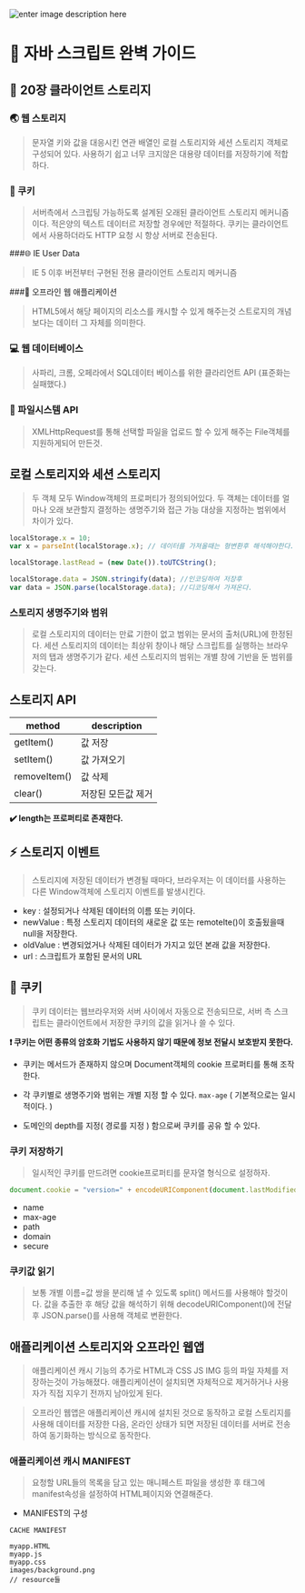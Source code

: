 ![enter image description here](https://cdn-images-1.medium.com/max/800/1*XkHY4KkKDnOdnwW0lIbqjg.png)
# 📖 자바 스크립트 완벽 가이드

## 💾 20장 클라이언트 스토리지

### 🌏 웹 스토리지
> 문자열 키와 값을 대응시킨 연관 배열인 로컬 스토리지와 세션 스토리지 객체로 구성되어 있다.
사용하기 쉽고 너무 크지않은 대용량 데이터를 저장하기에 적합하다.

### 🍪 쿠키
> 서버측에서 스크립팅 가능하도록 설계된 오래된 클라이언트 스토리지 메커니즘이다.
적은양의 텍스트 데이터르 저장할 경우에만 적절하다.
쿠키는 클라이언트에서 사용하더라도 HTTP 요청 시 항상 서버로 전송된다.

###🌐 IE User Data
> IE 5 이후 버전부터 구현된 전용 클라이언트 스토리지 메커니즘

###📴 오프라인 웹 애플리케이션
> HTML5에서 해당 페이지의 리소스를 캐시할 수 있게 해주는것
스트로지의 개념보다는 데이터 그 자체를 의미한다.

### 💻 웹 데이터베이스
> 사파리, 크롬, 오페라에서 SQL데이터 베이스를 위한 클라리언트 API (표준화는 실패했다.)

### 📁 파일시스템 API
> XMLHttpRequest를 통해 선택할 파일을 업로드 할 수 있게 해주는 File객체를 지원하게되어 만든것.

## 로컬 스토리지와 세션 스토리지
> 두 객체 모두 Window객체의 프로퍼티가 정의되어있다.
두 객체는 데이터를 얼마나 오래 보관할지 결정하는 생명주기와 접근 가능 대상을 지정하는
범위에서 차이가 있다.

```js
localStorage.x = 10;
var x = parseInt(localStorage.x); // 데이터를 가져올때는 형변환후 해석해야한다.

localStorage.lastRead = (new Date()).toUTCString();

localStorage.data = JSON.stringify(data); //인코딩하여 저장후
var data = JSON.parse(localStorage.data); //디코딩해서 가져온다.
```

### 스토리지 생명주기와 범위
> 로컬 스토리지의 데이터는 만료 기한이 없고 범위는 문서의 출처(URL)에 한정된다.
세션 스토리지의 데이터는 최상위 창이나 해당 스크립트를 실행하는 브라우저의 탭과 생명주기가 같다.
세션 스토리지의 범위는 개별 창에 기반을 둔 범위를 갖는다.


## 스토리지 API

| method  | description  |
|---|---|
|getItem()   |값 저장   |
|setItem()   |값 가져오기   |
|removeItem()   |값 삭제   |
|clear()   | 저장된 모든값 제거  |

**✔️ length는 프로퍼티로 존재한다.**

## ⚡ 스토리지 이벤트
> 스토리지에 저장된 데이터가 변경될 때마다, 브라우저는 이 데이터를 사용하는 다른 Window객체에
스토리지 이벤트를 발생시킨다.

- key : 설정되거나 삭제된 데이터의 이름 또는 키이다.
- newValue : 특정 스토리지 데이터의 새로운 값 또는 remoteIte()이 호출됬을때 null을 저장한다.
- oldValue : 변경되었거나 삭제된 데이터가 가지고 있던 본래 값을 저장한다.
- url : 스크립트가 포함된 문서의 URL

## 🍪 쿠키
> 쿠키 데이터는 웹브라우저와 서버 사이에서 자동으로 전송되므로, 서버 측 스크립트는 클라이언트에서
저장한 쿠키의 값을 읽거나 쓸 수 있다.

**❗ 쿠키는 어떤 종류의 암호화 기법도 사용하지 않기 때문에 정보 전달시 보호받지 못한다.**

- 쿠키는 메서드가 존재하지 않으며 Document객체의 cookie 프로퍼티를 통해 조작한다.
- 각 쿠키별로 생명주기와 범위는 개별 지정 할 수 있다. `max-age` ( 기본적으로는 일시적이다. )

- 도메인의 depth를 지정( 경로를 지정 ) 함으로써 쿠키를 공유 할 수 있다.

### 쿠키 저장하기
> 일시적인 쿠키를 만드려면 cookie프로퍼티를 문자열 형식으로 설정하자.

```js
document.cookie = "version=" + encodeURIComponent(document.lastModified);
```
- name
- max-age
- path
- domain
- secure

### 쿠키값 읽기
> 보통 개별 이름=값 쌍을 분리해 낼 수 있도록 split() 메서드를 사용해야 할것이다.
값을 추출한 후 해당 값을 해석하기 위해 decodeURIComponent()에 전달후 JSON.parse()를 사용해
객체로 변환한다.

## 애플리케이션 스토리지와 오프라인 웹앱
> 애플리케이션 캐시 기능의 추가로 HTML과 CSS JS IMG 등의 파일 자체를 저장하는것이 가능해졌다.
애플리케이션이 설치되면 자체적으로 제거하거나 사용자가 직접 지우기 전까지 남아있게 된다.

> 오프라인 웹앱은 애플리케이션 캐시에 설치된 것으로 동작하고 로컬 스토리지를 사용해 데이터를
저장한 다음, 온라인 상태가 되면 저장된 데이터를 서버로 전송하여 동기화하는 방식으로 동작한다.


### 애플리케이션 캐시 MANIFEST
> 요청할 URL들의 목록을 담고 있는 매니페스트 파일을 생성한 후 <HTML> 태그에 manifest속성을 설정하여
HTML페이지와 연결해준다.

- MANIFEST의 구성

```
CACHE MANIFEST

myapp.HTML
myapp.js
myapp.css
images/background.png
// resource들
```
